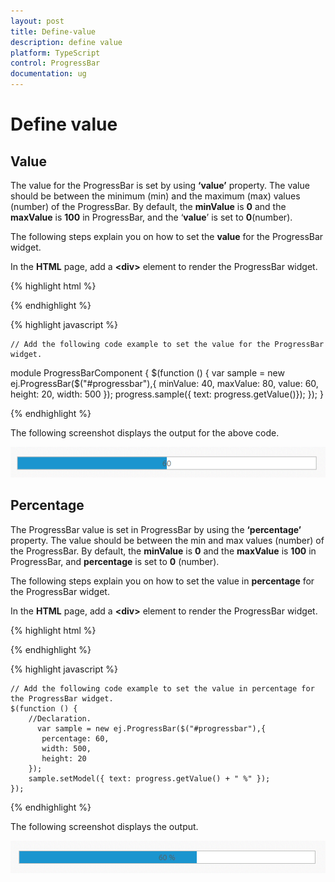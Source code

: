 ```yaml
---
layout: post
title: Define-value
description: define value
platform: TypeScript
control: ProgressBar
documentation: ug
---
```


# Define value

## Value

The value for the ProgressBar is set by using **‘value’** property. The value should be between the minimum (min) and the maximum (max) values (number) of the ProgressBar. By default, the **minValue** is **0** and the **maxValue** is **100** in ProgressBar, and the ‘**value**’ is set to **0**(number).

The following steps explain you on how to set the **value** for the ProgressBar widget.

 In the **HTML** page, add a **&lt;div&gt;** element to render the ProgressBar widget.

{% highlight html %}


<div class="control">
   <div id="progressbar"></div>
</div>



{% endhighlight %}

{% highlight javascript %}


    // Add the following code example to set the value for the ProgressBar widget.
module ProgressBarComponent {
    $(function () {
        var sample = new ej.ProgressBar($("#progressbar"),{
            minValue: 40,
            maxValue: 80,
            value: 60,
            height: 20,
            width: 500
        });
        progress.sample({ text: progress.getValue()});
    });
}

{% endhighlight %}


The following screenshot displays the output for the above code.

![](Define-value_images/Define-value_img1.png) 



##  Percentage

The ProgressBar value is set in ProgressBar by using the **‘percentage’** property. The value should be between the min and max values (number) of the ProgressBar. By default, the **minValue** is **0** and the **maxValue** is **100** in ProgressBar, and **percentage** is set to **0** (number).

The following steps explain you on how to set the value in **percentage** for the ProgressBar widget. 

In the **HTML** page, add a **&lt;div&gt;** element to render the ProgressBar widget.



{% highlight html %}


   <div class="control">
        <div id="progressbar"></div>
   </div>

{% endhighlight %}

{% highlight javascript %}


    // Add the following code example to set the value in percentage for the ProgressBar widget.
    $(function () {
        //Declaration.
          var sample = new ej.ProgressBar($("#progressbar"),{
           percentage: 60,
           width: 500,
           height: 20
        });
        sample.setModel({ text: progress.getValue() + " %" });
    });

{% endhighlight %}

The following screenshot displays the output.

![](Define-value_images/Define-value_img2.png) 
